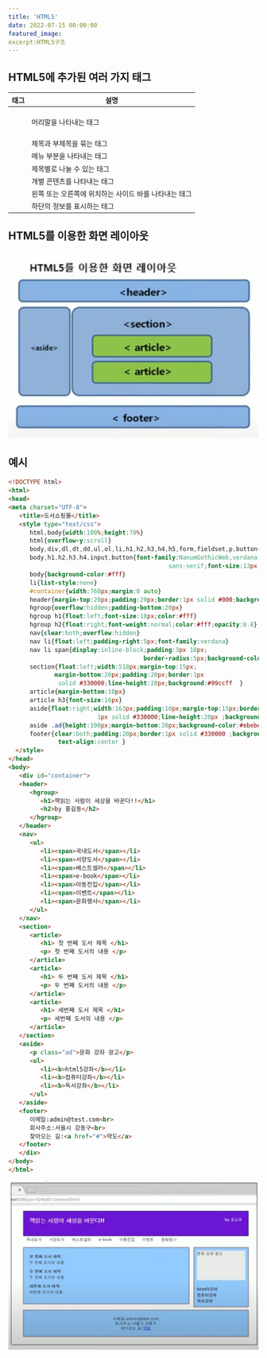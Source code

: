 ```yaml
---
title: 'HTML5'
date: 2022-07-15 00:00:00
featured_image: 
excerpt:HTML5구조
---
```


HTML5에 추가된 여러 가지 태그
-----------------------

|태그|설명|
|-----------|-----------|
|<header>|머리말을 나타내는 태그|
|<hgroup>|제목과 부제목을 묶는 태그|
|<nav>|메뉴 부분을 나타내는 태그|
|<section>|제목별로 나눌 수 있는 태그|
|<article>|개별 콘텐츠를 나타내는 태그|
|<aside>|왼쪽 또는 오른쪽에 위치하는 사이드 바를 나타내는 태그|
|<footer>|하단의 정보를 표시하는 태그|
             
HTML5를 이용한 화면 레이아웃
---------------------------------
             
![](/images/Spring_Framework/HTML5_layout.jpg)

  
예시
---------------------
    
```html
<!DOCTYPE html>
<html>
<head>
<meta charset="UTF-8">
   <title>도서쇼핑몰</title>
   <style type="text/css"> 
      html,body{width:100%;height:70%}
      html{overflow-y:scroll}
      body,div,dl,dt,dd,ul,ol,li,h1,h2,h3,h4,h5,form,fieldset,p,button{margin:0;padding:0}
      body,h1,h2,h3,h4,input,button{font-family:NanumGothicWeb,verdana,dotum, 
                                             sans-serif;font-size:13px;color:#383d41}
      body{background-color:#fff}
      li{list-style:none}
      #container{width:760px;margin:0 auto}
      header{margin-top:20px;padding:20px;border:1px solid #000;background:#6600cc }
      hgroup{overflow:hidden;padding-bottom:20px}
      hgroup h1{float:left;font-size:18px;color:#fff}
      hgroup h2{float:right;font-weight:normal;color:#fff;opacity:0.8}
      nav{clear:both;overflow:hidden}
      nav li{float:left;padding-right:5px;font-family:verdana}
      nav li span{display:inline-block;padding:3px 10px;
                                      border-radius:5px;background-color:#fff}
      section{float:left;width:518px;margin-top:15px;
             margin-bottom:20px;padding:20px;border:1px 
              solid #330000;line-height:20px;background:#99ccff  }
      article{margin-bottom:10px}
      article h3{font-size:16px}
      aside{float:right;width:163px;padding:10px;margin-top:15px;border:
                         1px solid #330000;line-height:20px ;background:#99ccff }
      aside .ad{height:100px;margin-bottom:20px;background-color:#ebebeb}
      footer{clear:both;padding:20px;border:1px solid #330000 ;background:#99ccff;
              text-align:center }
  </style> 
</head>
<body>
   <div id="container">
   <header>
      <hgroup>
         <h1>책읽는 사람이 세상을 바꾼다!!</h1>
         <h2>by 홍길동</h2>
      </hgroup>
   </header>
   <nav>
      <ul>
         <li><span>국내도서</span></li>
         <li><span>서양도서</span></li>
         <li><span>베스트셀러</span></li>
         <li><span>e-book</span></li>
         <li><span>아동전집</span></li>
         <li><span>이벤트</span></li>
         <li><span>문화행사</span></li>
      </ul>
   </nav>
   <section> 
      <article>
         <h1> 첫 번째 도서 제목 </h1>
         <p> 첫 번째 도서의 내용 </p>
      </article>
      <article>
         <h1> 두 번째 도서 제목 </h1>
         <p> 두 번째 도서의 내용 </p>
      </article>
      <article>
         <h1> 세번째 도서 제목 </h1>
         <p> 세번째 도서의 내용 </p>
      </article>
   </section>
   <aside>
      <p class="ad">문화 강좌 광고</p>
      <ul>
         <li><b>html5강좌</b></li>
         <li><b>컴퓨터강좌</b></li>
         <li><b>독서강좌</b></li>
      </ul>
   </aside>
   <footer>
      이메일:admin@test.com<br>
      회사주소:서울시 강동구<br>
      찾아오는 길:<a href="#">약도</a>
   </footer>
   </div>
</body>
</html>
```
![](/images/Spring_Framework/HTML5_result.jpg)
